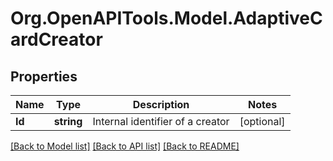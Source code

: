 
# Org.OpenAPITools.Model.AdaptiveCardCreator

## Properties

Name | Type | Description | Notes
------------ | ------------- | ------------- | -------------
**Id** | **string** | Internal identifier of a creator | [optional] 

[[Back to Model list]](../README.md#documentation-for-models)
[[Back to API list]](../README.md#documentation-for-api-endpoints)
[[Back to README]](../README.md)

